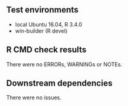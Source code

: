 ## Test environments
* local Ubuntu 16.04, R 3.4.0
* win-builder (R devel)

## R CMD check results
There were no ERRORs, WARNINGs or NOTEs.

## Downstream dependencies
There were no issues.